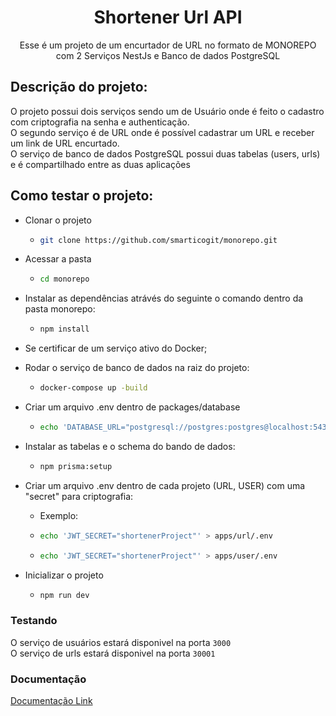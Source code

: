 <h1 id="header" align="center">Shortener Url API</h1>

<p align="center">Esse é um projeto de um encurtador de URL no formato de MONOREPO com 2 Serviços NestJs e Banco de dados PostgreSQL</p>

## Descrição do projeto:

O projeto possui dois serviços sendo um de Usuário onde é feito o cadastro com criptografia na senha e authenticação. <br>
O segundo serviço é de URL onde é possível cadastrar um URL e receber um link de URL encurtado.<br>
O serviço de banco de dados PostgreSQL possui duas tabelas (users, urls) e é compartilhado entre as duas aplicações

## Como testar o projeto:

- Clonar o projeto
  - ```sh
    git clone https://github.com/smarticogit/monorepo.git
    ```

- Acessar a pasta
  - ```sh
    cd monorepo
    ```

- Instalar as dependências atrávés do seguinte o comando dentro da pasta monorepo:
  - ```sh
    npm install
    ```

* Se certificar de um serviço ativo do Docker;
* Rodar o serviço de banco de dados na raiz do projeto:

  - ```sh
    docker-compose up -build
    ```

* Criar um arquivo .env dentro de packages/database

  - ```sh
    echo 'DATABASE_URL="postgresql://postgres:postgres@localhost:5432/postgres?schema=public"' > packages/database/.env
    ```

* Instalar as tabelas e o schema do bando de dados:

  - ```sh
    npm prisma:setup
    ```

* Criar um arquivo .env dentro de cada projeto (URL, USER) com uma "secret" para criptografia:

  - Exemplo:

  * ```sh
    echo 'JWT_SECRET="shortenerProject"' > apps/url/.env
    ```
  * ```sh
    echo 'JWT_SECRET="shortenerProject"' > apps/user/.env
    ```

* Inicializar o projeto

  - ```sh
    npm run dev
    ```

### Testando

O serviço de usuários estará disponivel na porta `3000` <br>
O serviço de urls estará disponivel na porta `30001`

### Documentação

[Documentação Link](https://documenter.getpostman.com/view/33530098/2sAXjSyTqU)
